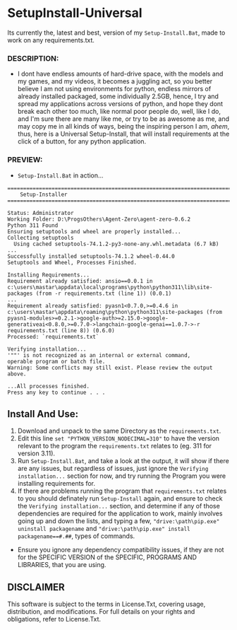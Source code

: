 # SetupInstall-Universal
Its currently the, latest and best, version of my `Setup-Install.Bat`, made to work on any requirements.txt.

### DESCRIPTION:
- I dont have endless amounts of hard-drive space, with the models and my games, and my videos, it becomes a juggling act, so you better believe I am not using environments for python, endless mirrors of already installed packaged, some individually 2.5GB, hence, I try and spread my applications across versions of python, and hope they dont break each other too much, like normal poor people do, well, like I do, and I'm sure there are many like me, or try to be as awesome as me, and may copy me in all kinds of ways, being the inspiring person I am, *ahem*, thus, here is a Universal Setup-Install, that will install requirements at the click of a button, for any python application. 

### PREVIEW:
- `Setup-Install.Bat` in action...
```
========================================================================================================================
    Setup-Installer
========================================================================================================================

Status: Administrator
Working Folder: D:\ProgsOthers\Agent-Zero\agent-zero-0.6.2
Python 311 Found
Ensuring setuptools and wheel are properly installed...
Collecting setuptools
  Using cached setuptools-74.1.2-py3-none-any.whl.metadata (6.7 kB)
...
Successfully installed setuptools-74.1.2 wheel-0.44.0
Setuptools and Wheel, Processes Finished.

Installing Requirements...
Requirement already satisfied: ansio==0.0.1 in c:\users\mastar\appdata\local\programs\python\python311\lib\site-packages (from -r requirements.txt (line 1)) (0.0.1)
...
Requirement already satisfied: pyasn1<0.7.0,>=0.4.6 in c:\users\mastar\appdata\roaming\python\python311\site-packages (from pyasn1-modules>=0.2.1->google-auth>=2.15.0->google-generativeai<0.8.0,>=0.7.0->langchain-google-genai==1.0.7->-r requirements.txt (line 8)) (0.6.0)
Processed: `requirements.txt`

Verifying installation...
'""' is not recognized as an internal or external command,
operable program or batch file.
Warning: Some conflicts may still exist. Please review the output above.

...All processes finished.
Press any key to continue . . .

```

## Install And Use:
1. Download and unpack to the same Directory as the `requirements.txt`.
2. Edit this line `set "PYTHON_VERSION_NODECIMAL=310"` to have the version relevant to the program the `requirements.txt` relates to (eg. 311 for version 3.11).
3. Run `Setup-Install.Bat`, and take a look at the output, it will show if there are any issues, but regardless of issues, just ignore the `Verifying installation...` section for now, and try running the Program you were installing requirements for.
4. If there are problems running the program that  `requirements.txt` relates to you should definately run `Setup-Install` again, and ensure to check the `Verifying installation...` section, and determine if any of those dependencies are required for the application to work, mainly involves going up and down the lists, and typing a few, `"drive:\path\pip.exe" uninstall packagename` and `"drive:\path\pip.exe" install packagename==#.##`, types of commands.
- Ensure you ignore any dependency compatibility issues, if they are not for the SPECIFIC VERSION of the SPECIFIC, PROGRAMS AND LIBRARIES, that you are using.  

## DISCLAIMER
This software is subject to the terms in License.Txt, covering usage, distribution, and modifications. For full details on your rights and obligations, refer to License.Txt.
